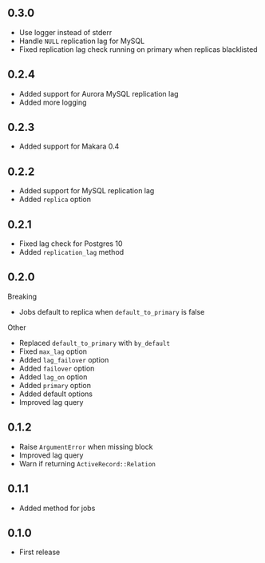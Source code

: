 ## 0.3.0

- Use logger instead of stderr
- Handle `NULL` replication lag for MySQL
- Fixed replication lag check running on primary when replicas blacklisted

## 0.2.4

- Added support for Aurora MySQL replication lag
- Added more logging

## 0.2.3

- Added support for Makara 0.4

## 0.2.2

- Added support for MySQL replication lag
- Added `replica` option

## 0.2.1

- Fixed lag check for Postgres 10
- Added `replication_lag` method

## 0.2.0

Breaking

- Jobs default to replica when `default_to_primary` is false

Other

- Replaced `default_to_primary` with `by_default`
- Fixed `max_lag` option
- Added `lag_failover` option
- Added `failover` option
- Added `lag_on` option
- Added `primary` option
- Added default options
- Improved lag query

## 0.1.2

- Raise `ArgumentError` when missing block
- Improved lag query
- Warn if returning `ActiveRecord::Relation`

## 0.1.1

- Added method for jobs

## 0.1.0

- First release
